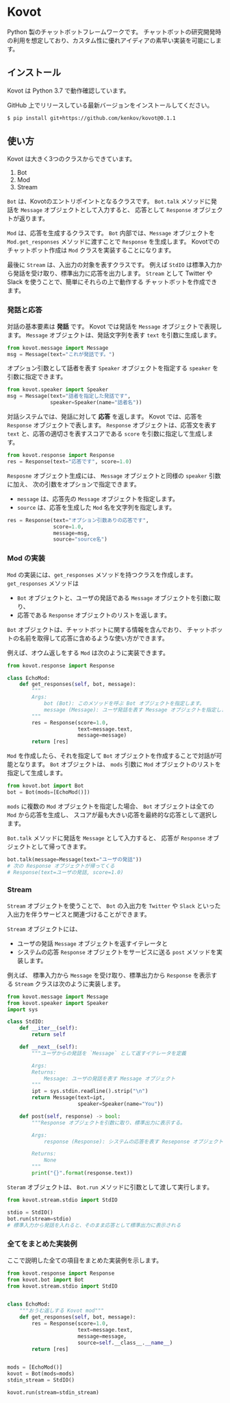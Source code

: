 # Kovot

Python 製のチャットボットフレームワークです。
チャットボットの研究開発時の利用を想定しており、カスタム性に優れアイディアの素早い実装を可能にします。

## インストール

Kovot は Python 3.7 で動作確認しています。

GitHub 上でリリースしている最新バージョンをインストールしてください。

```sh
$ pip install git+https://github.com/kenkov/kovot@0.1.1
```

## 使い方

Kovot は大きく3つのクラスからできています。

1. Bot
1. Mod
1. Stream

`Bot` は、Kovotのエントリポイントとなるクラスです。
`Bot.talk` メソッドに発話を `Message` オブジェクトとして入力すると、
応答として `Response` オブジェクトが返ります。

`Mod` は、応答を生成するクラスです。
`Bot` 内部では、`Message` オブジェクトを `Mod.get_responses` メソッドに渡すことで
`Response` を生成します。
Kovotでのチャットボット作成は `Mod` クラスを実装することになります。

最後に `Stream` は、入出力の対象を表すクラスです。
例えば `StdIO` は標準入力から発話を受け取り、標準出力に応答を出力します。
`Stream` として Twitter や Slack を使うことで、簡単にそれらの上で動作する
チャットボットを作成できます。

### 発話と応答

対話の基本要素は **発話** です。
Kovot では発話を `Message` オブジェクトで表現します。
`Message` オブジェクトは、発話文字列を表す `text` を引数に生成します。

```py
from kovot.message import Message
msg = Message(text="これが発話です。")
```

オプション引数として話者を表す `Speaker` オブジェクトを指定する `speaker` を引数に指定できます。

```py
from kovot.speaker import Speaker
msg = Message(text="話者を指定した発話です",
              speaker=Speaker(name="話者名"))
```

対話システムでは、発話に対して **応答** を返します。
Kovot では、応答を `Response` オブジェクトで表します。
`Response` オブジェクトは、応答文を表す `text` と、応答の適切さを表すスコアである
`score` を引数に指定して生成します。

```py
from kovot.response import Response
res = Response(text="応答です", score=1.0)
```

`Resposne` オブジェクト生成には、 `Message` オブジェクトと同様の `speaker` 引数に加え、
次の引数をオプションで指定できます。

- `message` は、応答先の `Message` オブジェクトを指定します。
- `source` は、応答を生成した `Mod` 名を文字列を指定します。

```py
res = Response(text="オプション引数ありの応答です",
               score=1.0,
               message=msg,
               source="source名")
```

### Mod の実装

`Mod` の実装には、`get_responses` メソッドを持つクラスを作成します。
`get_responses` メソッドは

- `Bot` オブジェクトと、ユーザの発話である `Message` オブジェクトを引数に取り、
- 応答である `Response` オブジェクトのリストを返します。

`Bot` オブジェクトは、チャットボットに関する情報を含んでおり、
チャットボットの名前を取得して応答に含めるような使い方ができます。

例えば、オウム返しをする `Mod` は次のように実装できます。

```py
from kovot.response import Response

class EchoMod:
    def get_responses(self, bot, message):
        """
        Args:
            bot (Bot): このメソッドを呼ぶ Bot オブジェクトを指定します。
            message (Message): ユーザ発話を表す Message オブジェクトを指定します。
        """
        res = Response(score=1.0,
                       text=message.text,
                       message=message)
        return [res]
```

`Mod` を作成したら、それを指定して `Bot` オブジェクトを作成することで対話が可能となります。
`Bot` オブジェクトは、 `mods` 引数に `Mod` オブジェクトのリストを指定して生成します。

```py
from kovot.bot import Bot
bot = Bot(mods=[EchoMod()])
```

`mods` に複数の `Mod` オブジェクトを指定した場合、
`Bot` オブジェクトは全ての `Mod` から応答を生成し、
スコアが最も大きい応答を最終的な応答として選択します。

`Bot.talk` メソッドに発話を `Message` として入力すると、
応答が `Response` オブジェクトとして帰ってきます。

```py
bot.talk(message=Message(text="ユーザの発話"))
# 次の Response オブジェクトが帰ってくる
# Response(text=ユーザの発話, score=1.0)
```

### Stream

`Stream` オブジェクトを使うことで、 `Bot` の入出力を `Twitter` や `Slack` といった
入出力を伴うサービスと関連づけることができます。

`Stream` オブジェクトには、

- ユーザの発話 `Message` オブジェクトを返すイテレータと
- システムの応答 `Response` オブジェクトをサービスに送る `post` メソッドを実装します。

例えば、
標準入力から `Message` を受け取り、標準出力から `Response` を表示する
`Stream` クラスは次のように実装します。

```py
from kovot.message import Message
from kovot.speaker import Speaker
import sys

class StdIO:
    def __iter__(self):
        return self

    def __next__(self):
        """ユーザからの発話を `Message` として返すイテレータを定義

        Args:
        Returns:
            Message: ユーザの発話を表す Message オブジェクト
        """
        ipt = sys.stdin.readline().strip("\n")
        return Message(text=ipt,
                       speaker=Speaker(name="You"))

    def post(self, response) -> bool:
        """Response オブジェクトを引数に取り、標準出力に表示する。

        Args:
            response (Response): システムの応答を表す Reseponse オブジェクト

        Returns:
            None
        """
        print("{}".format(response.text))
```

`Steram` オブジェクトは、 `Bot.run` メソッドに引数として渡して実行します。

```py
from kovot.stream.stdio import StdIO

stdio = StdIO()
bot.run(stream=stdio)
# 標準入力から発話を入れると、そのまま応答として標準出力に表示される
```

### 全てをまとめた実装例

ここで説明した全ての項目をまとめた実装例を示します。

```py
from kovot.response import Response
from kovot.bot import Bot
from kovot.stream.stdio import StdIO


class EchoMod:
    """おうむ返しする Kovot mod"""
    def get_responses(self, bot, message):
        res = Response(score=1.0,
                       text=message.text,
                       message=message,
                       source=self.__class__.__name__)
        return [res]


mods = [EchoMod()]
kovot = Bot(mods=mods)
stdin_stream = StdIO()

kovot.run(stream=stdin_stream)
```
